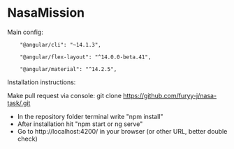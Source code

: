 # NasaMission

Main config:

        "@angular/cli": "~14.1.3",
        
        "@angular/flex-layout": "^14.0.0-beta.41",
        
        "@angular/material": "^14.2.5",

Installation instructions:

Make pull request via console:
git clone https://github.com/furyy-j/nasa-task/.git


- In the repository folder terminal write "npm install"
- After installation hit "npm start or ng serve"
- Go to http://localhost:4200/ in your browser (or other URL, better double check)
